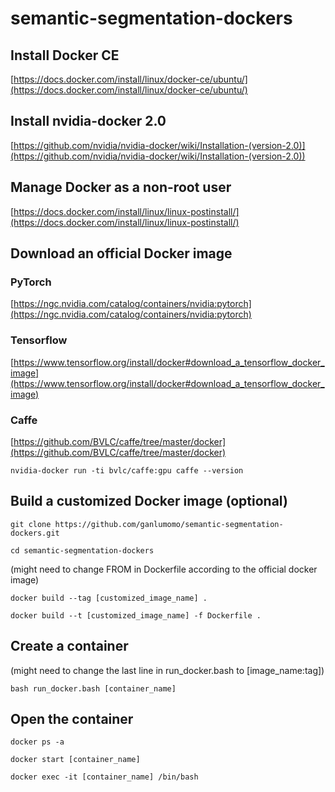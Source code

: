 # semantic-segmentation-dockers

## Install Docker CE

[https://docs.docker.com/install/linux/docker-ce/ubuntu/](https://docs.docker.com/install/linux/docker-ce/ubuntu/)

## Install nvidia-docker 2.0

[https://github.com/nvidia/nvidia-docker/wiki/Installation-(version-2.0)](https://github.com/nvidia/nvidia-docker/wiki/Installation-(version-2.0))

## Manage Docker as a non-root user

[https://docs.docker.com/install/linux/linux-postinstall/](https://docs.docker.com/install/linux/linux-postinstall/)

## Download an official Docker image

### PyTorch

[https://ngc.nvidia.com/catalog/containers/nvidia:pytorch](https://ngc.nvidia.com/catalog/containers/nvidia:pytorch)

### Tensorflow

[https://www.tensorflow.org/install/docker#download_a_tensorflow_docker_image](https://www.tensorflow.org/install/docker#download_a_tensorflow_docker_image)

### Caffe

[https://github.com/BVLC/caffe/tree/master/docker](https://github.com/BVLC/caffe/tree/master/docker)

`nvidia-docker run -ti bvlc/caffe:gpu caffe --version`

## Build a customized Docker image (optional)

`git clone https://github.com/ganlumomo/semantic-segmentation-dockers.git`

`cd semantic-segmentation-dockers`

(might need to change FROM in Dockerfile according to the official docker image)

`docker build --tag [customized_image_name] .`

`docker build --t [customized_image_name] -f Dockerfile .`

## Create a container

(might need to change the last line in run_docker.bash to [image_name:tag])

`bash run_docker.bash [container_name]`

## Open the container

`docker ps -a`

`docker start [container_name]`

`docker exec -it [container_name] /bin/bash`
